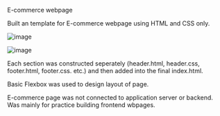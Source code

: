 E-commerce webpage

Built an template for E-commerce webpage using HTML and CSS only.  

![image](https://user-images.githubusercontent.com/77297579/140760018-64526401-7aa6-4226-889f-bd503097c280.png)


![image](https://user-images.githubusercontent.com/77297579/140760080-641c674b-87aa-42e1-89a0-9a5b97ede2f1.png)

Each section was constructed seperately (header.html, header.css, footer.html, footer.css. etc.) and then added into the final index.html.

Basic Flexbox was used to design layout of page.

E-commerce page was not connected to application server or backend.  Was mainly for practice building frontend wbpages.

